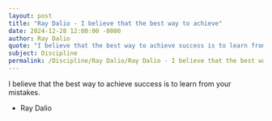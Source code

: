```yaml
---
layout: post
title: "Ray Dalio - I believe that the best way to achieve"
date: 2024-12-28 12:00:00 -0000
author: Ray Dalio
quote: "I believe that the best way to achieve success is to learn from your mistakes."
subject: Discipline
permalink: /Discipline/Ray Dalio/Ray Dalio - I believe that the best way to achieve
---
```


I believe that the best way to achieve success is to learn from your mistakes.

- Ray Dalio
